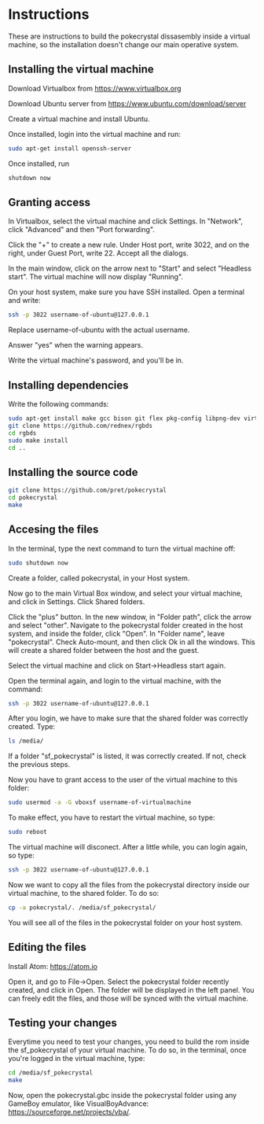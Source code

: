 # Instructions

These are instructions to build the pokecrystal dissasembly inside a virtual machine, so the installation doesn't change our main operative system.

## Installing the virtual machine

Download Virtualbox from https://www.virtualbox.org

Download Ubuntu server from https://www.ubuntu.com/download/server

Create a virtual machine and install Ubuntu.

Once installed, login into the virtual machine and run:

```bash
sudo apt-get install openssh-server
```

Once installed, run

```bash
shutdown now
```

## Granting access

In Virtualbox, select the virtual machine and click Settings. In "Network", click "Advanced" and then "Port forwarding".

Click the "+" to create a new rule. Under Host port, write 3022, and on the right, under Guest Port, write 22. Accept all the dialogs.

In the main window, click on the arrow next to "Start" and select "Headless start". The virtual machine will now display "Running".

On your host system, make sure you have SSH installed. Open a terminal and write:

```bash
ssh -p 3022 username-of-ubuntu@127.0.0.1
```

Replace username-of-ubuntu with the actual username.

Answer "yes" when the warning appears.

Write the virtual machine's password, and you'll be in.

## Installing dependencies

Write the following commands:

```bash
sudo apt-get install make gcc bison git flex pkg-config libpng-dev virtualbox-guest-x11
git clone https://github.com/rednex/rgbds
cd rgbds
sudo make install
cd ..
```

## Installing the source code

```bash
git clone https://github.com/pret/pokecrystal
cd pokecrystal
make
```

## Accesing the files

In the terminal, type the next command to turn the virtual machine off:

```bash
sudo shutdown now
```

Create a folder, called pokecrystal, in your Host system.

Now go to the main Virtual Box window, and select your virtual machine, and click in Settings. Click Shared folders.

Click the "plus" button. In the new window, in "Folder path", click the arrow and select "other". Navigate to the pokecrystal folder created in the host system, and inside the folder, click "Open". In "Folder name", leave "pokecrystal". Check Auto-mount, and then click Ok in all the windows. This will create a shared folder between the host and the guest.

Select the virtual machine and click on Start->Headless start again.

Open the terminal again, and login to the virtual machine, with the command:

```bash
ssh -p 3022 username-of-ubuntu@127.0.0.1
```

After you login, we have to make sure that the shared folder was correctly created. Type:

```bash
ls /media/
```

If a folder "sf_pokecrystal" is listed, it was correctly created. If not, check the previous steps.

Now you have to grant access to the user of the virtual machine to this folder:

```bash
sudo usermod -a -G vboxsf username-of-virtualmachine
```

To make effect, you have to restart the virtual machine, so type:

```bash
sudo reboot
```

The virtual machine will disconect. After a little while, you can login again, so type:

```bash
ssh -p 3022 username-of-ubuntu@127.0.0.1
```

Now we want to copy all the files from the pokecrystal directory inside our virtual machine, to the shared folder. To do so:

```bash
cp -a pokecrystal/. /media/sf_pokecrystal/
```

You will see all of the files in the pokecrystal folder on your host system.

## Editing the files

Install Atom: https://atom.io

Open it, and go to File->Open. Select the pokecrystal folder recently created, and click in Open. The folder will be displayed in the left panel. You can freely edit the files, and those will be synced with the virtual machine.

## Testing your changes

Everytime you need to test your changes, you need to build the rom inside the sf_pokecrystal of your virtual machine. To do so, in the terminal, once you're logged in the virtual machine, type:

```bash
cd /media/sf_pokecrystal
make
```

Now, open the pokecrystal.gbc inside the pokecrystal folder using any GameBoy emulator, like VisualBoyAdvance: https://sourceforge.net/projects/vba/.
